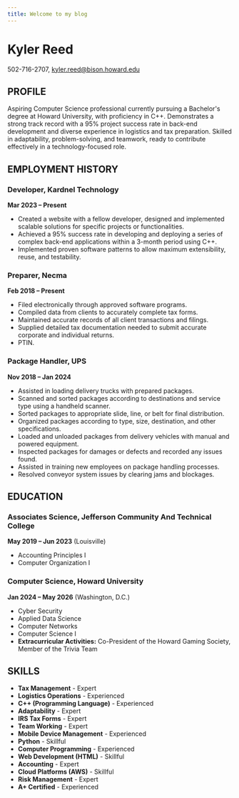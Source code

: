 ```yaml
---
title: Welcome to my blog
---
```


# Kyler Reed  
502-716-2707, kyler.reed@bison.howard.edu  

## PROFILE  
Aspiring Computer Science professional currently pursuing a Bachelor's degree at Howard University, with proficiency in C++. Demonstrates a strong track record with a 95% project success rate in back-end development and diverse experience in logistics and tax preparation. Skilled in adaptability, problem-solving, and teamwork, ready to contribute effectively in a technology-focused role.  

## EMPLOYMENT HISTORY  

### Developer, Kardnel Technology  
**Mar 2023 – Present**  
- Created a website with a fellow developer, designed and implemented scalable solutions for specific projects or functionalities.  
- Achieved a 95% success rate in developing and deploying a series of complex back-end applications within a 3-month period using C++.  
- Implemented proven software patterns to allow maximum extensibility, reuse, and testability.  

### Preparer, Necma  
**Feb 2018 – Present**  
- Filed electronically through approved software programs.  
- Compiled data from clients to accurately complete tax forms.  
- Maintained accurate records of all client transactions and filings.  
- Supplied detailed tax documentation needed to submit accurate corporate and individual returns.  
- PTIN.  

### Package Handler, UPS  
**Nov 2018 – Jan 2024**  
- Assisted in loading delivery trucks with prepared packages.  
- Scanned and sorted packages according to destinations and service type using a handheld scanner.  
- Sorted packages to appropriate slide, line, or belt for final distribution.  
- Organized packages according to type, size, destination, and other specifications.  
- Loaded and unloaded packages from delivery vehicles with manual and powered equipment.  
- Inspected packages for damages or defects and recorded any issues found.  
- Assisted in training new employees on package handling processes.  
- Resolved conveyor system issues by clearing jams and blockages.  

## EDUCATION  

### Associates Science, Jefferson Community And Technical College  
**May 2019 – Jun 2023** (Louisville)  
- Accounting Principles I  
- Computer Organization I  

### Computer Science, Howard University  
**Jan 2024 – May 2026** (Washington, D.C.)  
- Cyber Security  
- Applied Data Science  
- Computer Networks  
- Computer Science I  
- **Extracurricular Activities:** Co-President of the Howard Gaming Society, Member of the Trivia Team  

## SKILLS  

- **Tax Management** - Expert  
- **Logistics Operations** - Experienced  
- **C++ (Programming Language)** - Experienced  
- **Adaptability** - Expert  
- **IRS Tax Forms** - Expert  
- **Team Working** - Expert  
- **Mobile Device Management** - Experienced  
- **Python** - Skillful  
- **Computer Programming** - Experienced  
- **Web Development (HTML)** - Skillful  
- **Accounting** - Expert  
- **Cloud Platforms (AWS)** - Skillful  
- **Risk Management** - Expert  
- **A+ Certified** - Experienced  

